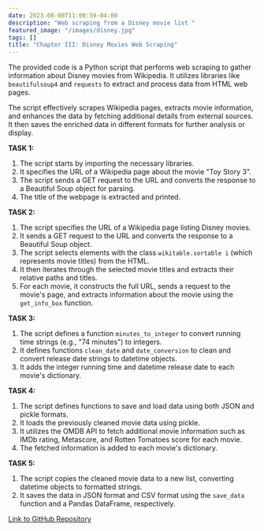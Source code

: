 ```yaml
---
date: 2023-08-08T11:00:59-04:00
description: "Web scraping from a Disney movie list "
featured_image: "/images/disney.jpg"
tags: []
title: "Chapter III: Disney Movies Web Scraping"
---
```


The provided code is a Python script that performs web scraping to gather information about Disney movies from Wikipedia. It utilizes libraries like `beautifulsoup4` and `requests` to extract and process data from HTML web pages.

The script effectively scrapes Wikipedia pages, extracts movie information, and enhances the data by fetching additional details from external sources. It then saves the enriched data in different formats for further analysis or display.

**TASK 1:**

1. The script starts by importing the necessary libraries.
2. It specifies the URL of a Wikipedia page about the movie "Toy Story 3".
3. The script sends a GET request to the URL and converts the response to a Beautiful Soup object for parsing.
4. The title of the webpage is extracted and printed.

**TASK 2:**

1. The script specifies the URL of a Wikipedia page listing Disney movies.
2. It sends a GET request to the URL and converts the response to a Beautiful Soup object.
3. The script selects elements with the class `wikitable.sortable i` (which represents movie titles) from the HTML.
4. It then iterates through the selected movie titles and extracts their relative paths and titles.
5. For each movie, it constructs the full URL, sends a request to the movie's page, and extracts information about the movie using the `get_info_box` function.

**TASK 3:**

1. The script defines a function `minutes_to_integer` to convert running time strings (e.g., "74 minutes") to integers.
2. It defines functions `clean_date` and `date_conversion` to clean and convert release date strings to datetime objects.
3. It adds the integer running time and datetime release date to each movie's dictionary.

**TASK 4:**

1. The script defines functions to save and load data using both JSON and pickle formats.
2. It loads the previously cleaned movie data using pickle.
3. It utilizes the OMDB API to fetch additional movie information such as IMDb rating, Metascore, and Rotten Tomatoes score for each movie.
4. The fetched information is added to each movie's dictionary.

**TASK 5:**

1. The script copies the cleaned movie data to a new list, converting datetime objects to formatted strings.
2. It saves the data in JSON format and CSV format using the `save_data` function and a Pandas DataFrame, respectively.



[Link to GitHub Repository](https://github.com/rudicr/data_science_projects/blob/Data-Science-Projects/Disney%20Movies%20Web%20Scraping%20Project.py)